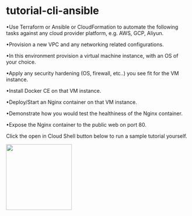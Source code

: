 # tutorial-cli-ansible

•Use Terraform or Ansible or CloudFormation to automate the following tasks against any cloud provider platform, e.g. AWS, GCP, Aliyun.

•Provision a new VPC and any networking related configurations.

•In this environment provision a virtual machine instance, with an OS of your choice.

•Apply any security hardening (OS, firewall, etc..) you see fit for the VM instance.

•Install Docker CE on that VM instance.

•Deploy/Start an Nginx container on that VM instance.

•Demonstrate how you would test the healthiness of the Nginx container.

•Expose the Nginx container to the public web on port 80.

Click the open in Cloud Shell button below to run a sample tutorial yourself.

<a href="https://shell.aliyun.com/?action=git_open&git_repo=https://code.aliyun.com/labs/tutorial-cli-ansible.git&tutorial=tutorial-zh.md" target="cloudshell_tutorial_cli_ansible">
  <img src="https://img.alicdn.com/tfs/TB1wt1zq9zqK1RjSZFpXXakSXXa-1066-166.png" width="180" />
</a>

